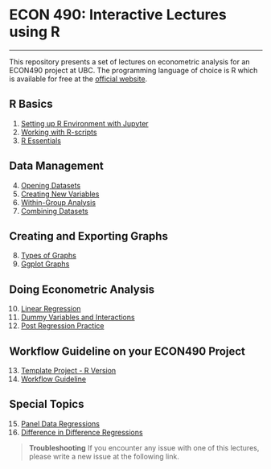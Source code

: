 # ECON 490: Interactive Lectures using R 

---

This repository presents a set of lectures on econometric analysis for an ECON490 project at UBC. The programming language of choice is R which is available for free at the [official website](https://cran.r-project.org/).

## R Basics

1. [Setting up R Environment with Jupyter](1_Setting_Up.ipynb)
2. [Working with R-scripts](2_Working_Rscripts.ipynb)
3. [R Essentials](3_R_Essentials.ipynb)

 ## Data Management

4. [Opening Datasets](4_Opening_Datasets.ipynb)
5. [Creating New Variables](5_Creating_Variables.ipynb)
6. [Within-Group Analysis](6_Within_Group.ipynb)
7. [Combining Datasets](7_Merge_Append.ipynb)

 ## Creating and Exporting Graphs

8. [Types of Graphs](8_Stata_Graphs.ipynb)
9. [Ggplot Graphs](9_Twoway_Graphs.ipynb)

 ## Doing Econometric Analysis

10. [Linear Regression](10_Linear_Reg.ipynb)
11. [Dummy Variables and Interactions](11_Dummy.ipynb)
12. [Post Regression Practice](12_PostReg.ipynb)

## Workflow Guideline on your ECON490 Project

13. [Template Project - R Version](13_Wf_Guide.ipynb)
14. [Workflow Guideline](14_Wf_Guide.ipynb)

## Special Topics
15. [Panel Data Regressions](15_Panel_Data.ipynb)
16. [Difference in Difference Regressions](16_Diff_in_Diff.ipynb)


> **Troubleshooting**
> If you encounter any issue with one of this lectures, please write a new issue at the following link.
